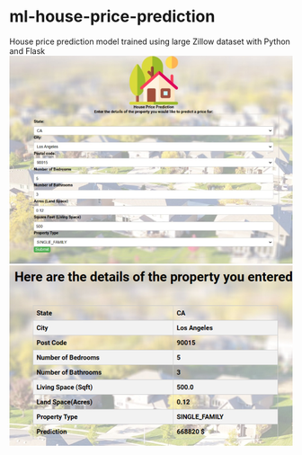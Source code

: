 # ml-house-price-prediction
House price prediction model trained using large Zillow dataset with Python and Flask
![home-page](https://github.com/hakancankul/ml-house-price-prediction/blob/main/home.png)
![resul-page](https://github.com/hakancankul/ml-house-price-prediction/blob/main/result.png)
